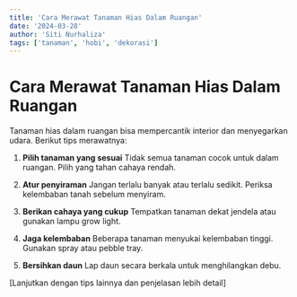 ```yaml
---
title: 'Cara Merawat Tanaman Hias Dalam Ruangan'
date: '2024-03-28'
author: 'Siti Nurhaliza'
tags: ['tanaman', 'hobi', 'dekorasi']
---
```


# Cara Merawat Tanaman Hias Dalam Ruangan

Tanaman hias dalam ruangan bisa mempercantik interior dan menyegarkan udara. Berikut tips merawatnya:

1. **Pilih tanaman yang sesuai**
   Tidak semua tanaman cocok untuk dalam ruangan. Pilih yang tahan cahaya rendah.

2. **Atur penyiraman**
   Jangan terlalu banyak atau terlalu sedikit. Periksa kelembaban tanah sebelum menyiram.

3. **Berikan cahaya yang cukup**
   Tempatkan tanaman dekat jendela atau gunakan lampu grow light.

4. **Jaga kelembaban**
   Beberapa tanaman menyukai kelembaban tinggi. Gunakan spray atau pebble tray.

5. **Bersihkan daun**
   Lap daun secara berkala untuk menghilangkan debu.

[Lanjutkan dengan tips lainnya dan penjelasan lebih detail]